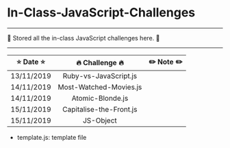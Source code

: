 # In-Class-JavaScript-Challenges

---
:whale: Stored all the in-class JavaScript challenges here. :whale: 

---

|    :star: Date :star:        |     :fire: Challenge :fire:     |   :pencil2: Note :pencil2:       | 
|:----------------------------:|:-------------------------------:|:--------------------------------:|
|        13/11/2019            |       Ruby-vs-JavaScript.js     |                                  |
|        14/11/2019            |       Most-Watched-Movies.js    |                                  |
|        14/11/2019            |       Atomic-Blonde.js          |                                  |
|        15/11/2019            |       Capitalise-the-Front.js   |                                  |
|        15/11/2019            |       JS-Object                 |                                  |


- template.js: template file